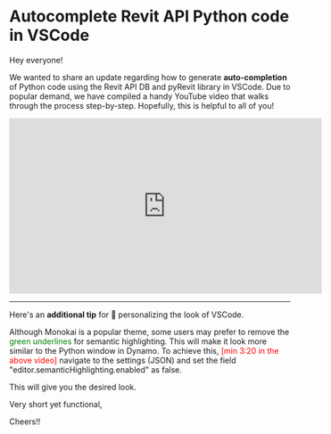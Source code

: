 <!-- {
"createdAt": "Aug 13, 2023",
"title": "autocomplete Revit API Python code in VSCode",
"tags": ["Dynamo", "Revit API", "Python"],
"votes": 1,
"views": 603,
"published": true
} -->

# Autocomplete Revit API Python code in VSCode

Hey everyone!

We wanted to share an update regarding how to generate **auto-completion** of Python code using the Revit API DB and pyRevit library in VSCode. Due to popular demand, we have compiled a handy YouTube video that walks through the process step-by-step. Hopefully, this is helpful to all of you!

<center>
<iframe width="560" height="315" src="https://www.youtube.com/embed/lg3_cWMs1Vs?si=WiEPTjukxZ-5f84B" title="YouTube video player" frameborder="0" allow="accelerometer; autoplay; clipboard-write; encrypted-media; gyroscope; picture-in-picture; web-share" referrerpolicy="strict-origin-when-cross-origin" allowfullscreen></iframe>
</center>

---

Here's an **additional tip** for 🎨 personalizing the look of VSCode.

Although Monokai is a popular theme, some users may prefer to remove the <span style="color:green">green underlines</span> for semantic highlighting. This will make it look more similar to the Python window in Dynamo. To achieve this, <span style="color:red">[min 3:20 in the above video]</span> navigate to the settings (JSON) and set the field "editor.semanticHighlighting.enabled" as false.

This will give you the desired look.

Very short yet functional,

Cheers!!
